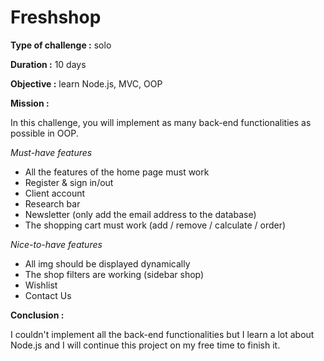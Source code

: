 # Freshshop
**Type of challenge :** solo

**Duration :** 10 days

**Objective :** learn Node.js, MVC, OOP


**Mission :**

In this challenge, you will implement as many back-end functionalities as possible in OOP.

*Must-have features*

- All the features of the home page must work
- Register & sign in/out
- Client account
- Research bar
- Newsletter (only add the email address to the database)
- The shopping cart must work (add / remove / calculate / order)

*Nice-to-have features*

- All img should be displayed dynamically
- The shop filters are working (sidebar shop)
- Wishlist
- Contact Us

**Conclusion :**

I couldn't implement all the back-end functionalities but I learn a lot about Node.js and I will continue this project on my free time to finish it.
